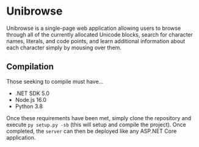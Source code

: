 # Unibrowse
Unibrowse is a single-page web application allowing users to browse through all
of the currently allocated Unicode blocks, search for character names,
literals, and code points, and learn additional information about each
character simply by mousing over them.

## Compilation
Those seeking to compile must have...

- .NET SDK 5.0
- Node.js 16.0
- Python 3.8

Once these requirements have been met, simply clone the repository and execute
`py setup.py -sb` (this will setup and compile the project). Once completed,
the `server` can then be deployed like any ASP.NET Core application.

